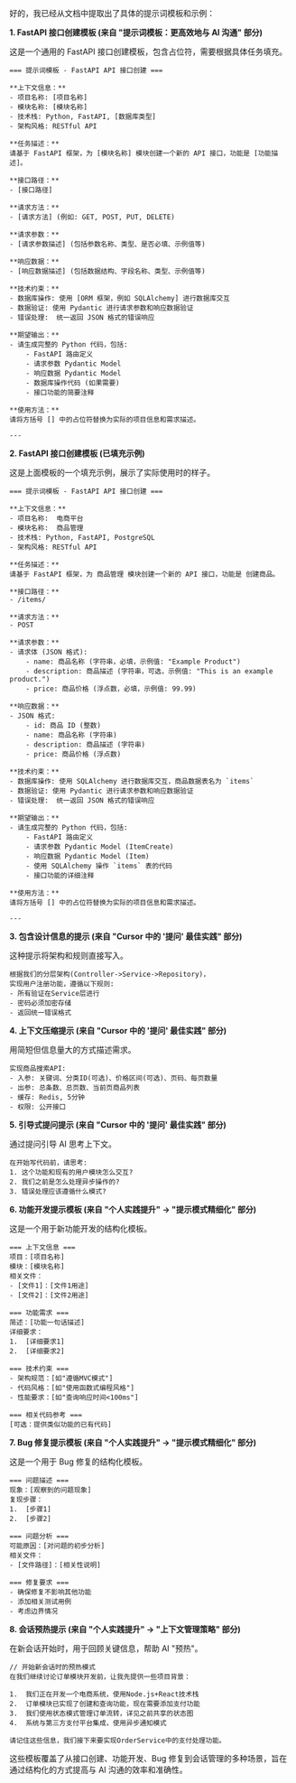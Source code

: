 
好的，我已经从文档中提取出了具体的提示词模板和示例：

**1. FastAPI 接口创建模板 (来自 "提示词模板：更高效地与 AI 沟通" 部分)**

这是一个通用的 FastAPI 接口创建模板，包含占位符，需要根据具体任务填充。

```
=== 提示词模板 - FastAPI API 接口创建 ===

**上下文信息：**
- 项目名称: [项目名称]
- 模块名称: [模块名称]
- 技术栈: Python, FastAPI, [数据库类型]
- 架构风格: RESTful API

**任务描述：**
请基于 FastAPI 框架，为 [模块名称] 模块创建一个新的 API 接口，功能是 [功能描述]。

**接口路径：**
- [接口路径]

**请求方法：**
- [请求方法] (例如: GET, POST, PUT, DELETE)

**请求参数：**
- [请求参数描述] (包括参数名称、类型、是否必填、示例值等)

**响应数据：**
- [响应数据描述] (包括数据结构、字段名称、类型、示例值等)

**技术约束：**
- 数据库操作: 使用 [ORM 框架，例如 SQLAlchemy] 进行数据库交互
- 数据验证: 使用 Pydantic 进行请求参数和响应数据验证
- 错误处理:  统一返回 JSON 格式的错误响应

**期望输出：**
- 请生成完整的 Python 代码，包括:
    - FastAPI 路由定义
    - 请求参数 Pydantic Model
    - 响应数据 Pydantic Model
    - 数据库操作代码 (如果需要)
    - 接口功能的简要注释

**使用方法：**
请将方括号 [] 中的占位符替换为实际的项目信息和需求描述。

---
```

**2. FastAPI 接口创建模板 (已填充示例)**

这是上面模板的一个填充示例，展示了实际使用时的样子。

```
=== 提示词模板 - FastAPI API 接口创建 ===

**上下文信息：**
- 项目名称:  电商平台
- 模块名称:  商品管理
- 技术栈: Python, FastAPI, PostgreSQL
- 架构风格: RESTful API

**任务描述：**
请基于 FastAPI 框架，为 商品管理 模块创建一个新的 API 接口，功能是 创建商品。

**接口路径：**
- /items/

**请求方法：**
- POST

**请求参数：**
- 请求体 (JSON 格式):
    - name: 商品名称 (字符串，必填，示例值: "Example Product")
    - description: 商品描述 (字符串，可选，示例值: "This is an example product.")
    - price: 商品价格 (浮点数，必填，示例值: 99.99)

**响应数据：**
- JSON 格式:
    - id: 商品 ID (整数)
    - name: 商品名称 (字符串)
    - description: 商品描述 (字符串)
    - price: 商品价格 (浮点数)

**技术约束：**
- 数据库操作: 使用 SQLAlchemy 进行数据库交互，商品数据表名为 `items`
- 数据验证: 使用 Pydantic 进行请求参数和响应数据验证
- 错误处理:  统一返回 JSON 格式的错误响应

**期望输出：**
- 请生成完整的 Python 代码，包括:
    - FastAPI 路由定义
    - 请求参数 Pydantic Model (ItemCreate)
    - 响应数据 Pydantic Model (Item)
    - 使用 SQLAlchemy 操作 `items` 表的代码
    - 接口功能的详细注释

**使用方法：**
请将方括号 [] 中的占位符替换为实际的项目信息和需求描述。

---
```

**3. 包含设计信息的提示 (来自 "Cursor 中的 '提问' 最佳实践" 部分)**

这种提示将架构和规则直接写入。

```
根据我们的分层架构(Controller->Service->Repository)，
实现用户注册功能，遵循以下规则:
- 所有验证在Service层进行
- 密码必须加密存储
- 返回统一错误格式

```

**4. 上下文压缩提示 (来自 "Cursor 中的 '提问' 最佳实践" 部分)**

用简短但信息量大的方式描述需求。

```
实现商品搜索API:
- 入参: 关键词、分类ID(可选)、价格区间(可选)、页码、每页数量
- 出参: 总条数、总页数、当前页商品列表
- 缓存: Redis, 5分钟
- 权限: 公开接口

```

**5. 引导式提问提示 (来自 "Cursor 中的 '提问' 最佳实践" 部分)**

通过提问引导 AI 思考上下文。

```
在开始写代码前，请思考:
1. 这个功能和现有的用户模块怎么交互?
2. 我们之前是怎么处理异步操作的?
3. 错误处理应该遵循什么模式?

```

**6. 功能开发提示模板 (来自 "个人实践提升" -> "提示模式精细化" 部分)**

这是一个用于新功能开发的结构化模板。

```
=== 上下文信息 ===
项目：[项目名称]
模块：[模块名称]
相关文件：
- [文件1]：[文件1用途]
- [文件2]：[文件2用途]

=== 功能需求 ===
简述：[功能一句话描述]
详细要求：
1.  [详细要求1]
2.  [详细要求2]

=== 技术约束 ===
- 架构规范：[如"遵循MVC模式"]
- 代码风格：[如"使用函数式编程风格"]
- 性能要求：[如"查询响应时间<100ms"]

=== 相关代码参考 ===
[可选：提供类似功能的已有代码]

```

**7. Bug 修复提示模板 (来自 "个人实践提升" -> "提示模式精细化" 部分)**

这是一个用于 Bug 修复的结构化模板。

```
=== 问题描述 ===
现象：[观察到的问题现象]
复现步骤：
1.  [步骤1]
2.  [步骤2]

=== 问题分析 ===
可能原因：[对问题的初步分析]
相关文件：
- [文件路径]：[相关性说明]

=== 修复要求 ===
- 确保修复不影响其他功能
- 添加相关测试用例
- 考虑边界情况

```

**8. 会话预热提示 (来自 "个人实践提升" -> "上下文管理策略" 部分)**

在新会话开始时，用于回顾关键信息，帮助 AI "预热"。

```
// 开始新会话时的预热模式
在我们继续讨论订单模块开发前，让我先提供一些项目背景：

1.  我们正在开发一个电商系统，使用Node.js+React技术栈
2.  订单模块已实现了创建和查询功能，现在需要添加支付功能
3.  我们使用状态模式管理订单流转，详见之前共享的状态图
4.  系统与第三方支付平台集成，使用异步通知模式

请记住这些信息，我们接下来要实现OrderService中的支付处理功能。

```

这些模板覆盖了从接口创建、功能开发、Bug 修复到会话管理的多种场景，旨在通过结构化的方式提高与 AI 沟通的效率和准确性。
